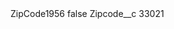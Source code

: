 <?xml version="1.0" encoding="UTF-8"?>
<CustomMetadata xmlns="http://soap.sforce.com/2006/04/metadata" xmlns:xsi="http://www.w3.org/2001/XMLSchema-instance" xmlns:xsd="http://www.w3.org/2001/XMLSchema">
    <label>ZipCode1956</label>
    <protected>false</protected>
    <values>
        <field>Zipcode__c</field>
        <value xsi:type="xsd:string">33021</value>
    </values>
</CustomMetadata>
